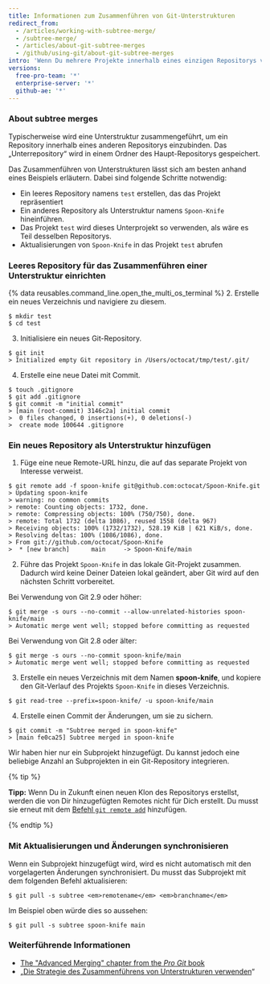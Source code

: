 ```yaml
---
title: Informationen zum Zusammenführen von Git-Unterstrukturen
redirect_from:
  - /articles/working-with-subtree-merge/
  - /subtree-merge/
  - /articles/about-git-subtree-merges
  - /github/using-git/about-git-subtree-merges
intro: 'Wenn Du mehrere Projekte innerhalb eines einzigen Repositorys verwalten musst, kannst Du *subtree merge* (Unterstruktur zusammenführen) benutzen, um alle Referenzen zu verwalten.'
versions:
  free-pro-team: '*'
  enterprise-server: '*'
  github-ae: '*'
---
```


### About subtree merges

Typischerweise wird eine Unterstruktur zusammengeführt, um ein Repository innerhalb eines anderen Repositorys einzubinden. Das „Unterrepository“ wird in einem Ordner des Haupt-Repositorys gespeichert.

Das Zusammenführen von Unterstrukturen lässt sich am besten anhand eines Beispiels erläutern. Dabei sind folgende Schritte notwendig:

- Ein leeres Repository namens `test` erstellen, das das Projekt repräsentiert
- Ein anderes Repository als Unterstruktur namens `Spoon-Knife` hineinführen.
- Das Projekt `test` wird dieses Unterprojekt so verwenden, als wäre es Teil desselben Repositorys.
- Aktualisierungen von `Spoon-Knife` in das Projekt `test` abrufen

### Leeres Repository für das Zusammenführen einer Unterstruktur einrichten

{% data reusables.command_line.open_the_multi_os_terminal %}
2. Erstelle ein neues Verzeichnis und navigiere zu diesem.
  ```shell
  $ mkdir test
  $ cd test
  ```
3. Initialisiere ein neues Git-Repository.
  ```shell
  $ git init
  > Initialized empty Git repository in /Users/octocat/tmp/test/.git/
  ```
4. Erstelle eine neue Datei mit Commit.
  ```shell
  $ touch .gitignore
  $ git add .gitignore
  $ git commit -m "initial commit"
  > [main (root-commit) 3146c2a] initial commit
  >  0 files changed, 0 insertions(+), 0 deletions(-)
  >  create mode 100644 .gitignore
  ```

### Ein neues Repository als Unterstruktur hinzufügen

1. Füge eine neue Remote-URL hinzu, die auf das separate Projekt von Interesse verweist.
  ```shell
  $ git remote add -f spoon-knife git@github.com:octocat/Spoon-Knife.git
  > Updating spoon-knife
  > warning: no common commits
  > remote: Counting objects: 1732, done.
  > remote: Compressing objects: 100% (750/750), done.
  > remote: Total 1732 (delta 1086), reused 1558 (delta 967)
  > Receiving objects: 100% (1732/1732), 528.19 KiB | 621 KiB/s, done.
  > Resolving deltas: 100% (1086/1086), done.
  > From git://github.com/octocat/Spoon-Knife
  >  * [new branch]      main     -> Spoon-Knife/main
  ```
2. Führe das Projekt `Spoon-Knife` in das lokale Git-Projekt zusammen. Dadurch wird keine Deiner Dateien lokal geändert, aber Git wird auf den nächsten Schritt vorbereitet.

  Bei Verwendung von Git 2.9 oder höher:
  ```shell
  $ git merge -s ours --no-commit --allow-unrelated-histories spoon-knife/main
  > Automatic merge went well; stopped before committing as requested
  ```

  Bei Verwendung von Git 2.8 oder älter:
  ```shell
  $ git merge -s ours --no-commit spoon-knife/main
  > Automatic merge went well; stopped before committing as requested
  ```
3. Erstelle ein neues Verzeichnis mit dem Namen **spoon-knife**, und kopiere den Git-Verlauf des Projekts `Spoon-Knife` in dieses Verzeichnis.
  ```shell
  $ git read-tree --prefix=spoon-knife/ -u spoon-knife/main
  ```
4. Erstelle einen Commit der Änderungen, um sie zu sichern.
  ```shell
  $ git commit -m "Subtree merged in spoon-knife"
  > [main fe0ca25] Subtree merged in spoon-knife
  ```

Wir haben hier nur ein Subprojekt hinzugefügt. Du kannst jedoch eine beliebige Anzahl an Subprojekten in ein Git-Repository integrieren.

{% tip %}

**Tipp:** Wenn Du in Zukunft einen neuen Klon des Repositorys erstellst, werden die von Dir hinzugefügten Remotes nicht für Dich erstellt. Du musst sie erneut mit dem [Befehl `git remote add`](/github/getting-started-with-github/managing-remote-repositories) hinzufügen.

{% endtip %}

### Mit Aktualisierungen und Änderungen synchronisieren

Wenn ein Subprojekt hinzugefügt wird, wird es nicht automatisch mit den vorgelagerten Änderungen synchronisiert. Du musst das Subprojekt mit dem folgenden Befehl aktualisieren:

```shell
$ git pull -s subtree <em>remotename</em> <em>branchname</em>
```

Im Beispiel oben würde dies so aussehen:

```shell
$ git pull -s subtree spoon-knife main
```

### Weiterführende Informationen

- [The "Advanced Merging" chapter from the _Pro Git_ book](https://git-scm.com/book/en/v2/Git-Tools-Advanced-Merging)
- „[Die Strategie des Zusammenführens von Unterstrukturen verwenden](https://www.kernel.org/pub/software/scm/git/docs/howto/using-merge-subtree.html)“
